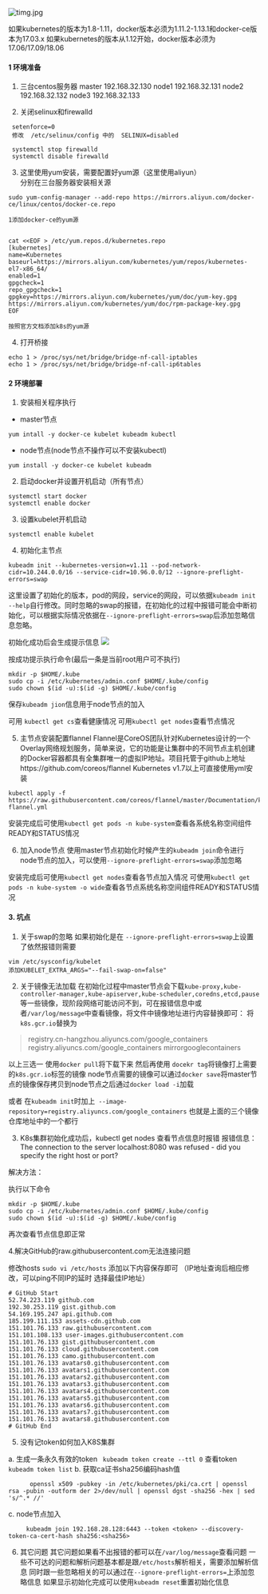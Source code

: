 ![timg.jpg](https://upload-images.jianshu.io/upload_images/9797242-4ee3ee3920aacd8a.jpg?imageMogr2/auto-orient/strip%7CimageView2/2/w/1240)




如果kubernetes的版本为1.8-1.11，docker版本必须为1.11.2-1.13.1和docker-ce版本为17.03.x
如果kubernetes的版本从1.12开始，docker版本必须为17.06/17.09/18.06



#### 1 环境准备
 1. 三台centos服务器
    master 192.168.32.130
    node1  192.168.32.131
    node2  192.168.32.132
    node3  192.168.32.133

 2. 关闭selinux和firewalld
      
```
 setenforce=0
 修改  /etc/selinux/config 中的  SELINUX=disabled

 systemctl stop firewalld
 systemctl disable firewalld
  ```


 3. 这里使用yum安装，需要配置好yum源（这里使用aliyun）  
   分别在三台服务器安装相关源
```
sudo yum-config-manager --add-repo https://mirrors.aliyun.com/docker-ce/linux/centos/docker-ce.repo

1添加docker-ce的yum源


cat <<EOF > /etc/yum.repos.d/kubernetes.repo
[kubernetes]
name=Kubernetes
baseurl=https://mirrors.aliyun.com/kubernetes/yum/repos/kubernetes-el7-x86_64/
enabled=1
gpgcheck=1
repo_gpgcheck=1
gpgkey=https://mirrors.aliyun.com/kubernetes/yum/doc/yum-key.gpg https://mirrors.aliyun.com/kubernetes/yum/doc/rpm-package-key.gpg
EOF

按照官方文档添加k8s的yum源
```

4. 打开桥接
```
echo 1 > /proc/sys/net/bridge/bridge-nf-call-iptables
echo 1 > /proc/sys/net/bridge/bridge-nf-call-ip6tables
```


#### 2 环境部署
1. 安装相关程序执行
 * master节点
```
yum intall -y docker-ce kubelet kubeadm kubectl
```

* node节点(node节点不操作可以不安装kubectl)
```
yum install -y docker-ce kubelet kubeadm 
```

2. 启动docker并设置开机启动（所有节点）
```
systemctl start docker
systemctl enable docker
```
3. 设置kubelet开机启动
```
systemctl enable kubelet
```

4. 初始化主节点
```
kubeadm init --kubernetes-version=v1.11 --pod-network-cidr=10.244.0.0/16 --service-cidr=10.96.0.0/12 --ignore-preflight-errors=swap
```
这里设置了初始化的版本，pod的网段，service的网段，可以依据`kubeadm init --help`自行修改。同时忽略的swap的报错，在初始化的过程中报错可能会中断初始化，可以根据实际情况依据在`--ignore-preflight-errors=swap`后添加忽略信息忽略。
  
 初始化成功后会生成提示信息
![](https://upload-images.jianshu.io/upload_images/9797242-54249821717c8643.png?imageMogr2/auto-orient/strip%7CimageView2/2/w/1240)

 按成功提示执行命令(最后一条是当前root用户可不执行)
```
mkdir -p $HOME/.kube
sudo cp -i /etc/kubernetes/admin.conf $HOME/.kube/config
sudo chown $(id -u):$(id -g) $HOME/.kube/config
```
保存`kubeadm jion`信息用于node节点的加入

可用 `kubectl get cs`查看健康情况
可用`kubectl get nodes`查看节点情况

5. 主节点安装配置flannel
Flannel是CoreOS团队针对Kubernetes设计的一个Overlay网络规划服务，简单来说，它的功能是让集群中的不同节点主机创建的Docker容器都具有全集群唯一的虚拟IP地址。项目托管于github上地址https://github.com/coreos/flannel
Kubernetes v1.7以上可直接使用yml安装
```
kubectl apply -f https://raw.githubusercontent.com/coreos/flannel/master/Documentation/kube-flannel.yml
```

安装完成后可使用`kubectl get pods -n kube-system`查看各系统名称空间组件READY和STATUS情况

6. 加入node节点
使用master节点初始化时候产生的`kubeadm join`命令进行node节点的加入，可以使用`--ignore-preflight-errors=swap`添加忽略


安装完成后可使用`kubectl get nodes`查看各节点加入情况
可使用`kubectl get pods -n kube-system -o wide`查看各节点系统名称空间组件READY和STATUS情况



#### 3. 坑点
1. 关于swap的忽略
如果初始化是在 `--ignore-preflight-errors=swap`上设置了依然报错则需要
```
vim /etc/sysconfig/kubelet
添加KUBELET_EXTRA_ARGS="--fail-swap-on=false"
```

2. 关于镜像无法加载
在初始化过程中master节点会下载`kube-proxy,kube-controller-manager,kube-apiserver,kube-scheduler,coredns,etcd,pause`等一些镜像，现阶段网络可能访问不到，可在报错信息中或者`/var/log/message`中查看镜像，将文件中镜像地址进行内容替换即可：
将`k8s.gcr.io`替换为
 >registry.cn-hangzhou.aliyuncs.com/google_containers
 registry.aliyuncs.com/google_containers
 mirrorgooglecontainers

以上三选一
使用`docker pull`将下载下来
然后再使用 `docekr tag`将镜像打上需要的`k8s.gcr.io`标签的镜像
node节点需要的镜像可以通过`docker save`将master节点的镜像保存拷贝到node节点之后通过`docker load -i`加载

或者
在`kubeadm init`时加上` --image-repository=registry.aliyuncs.com/google_containers` 
也就是上面的三个镜像仓库地址中的一个都行

3. K8s集群初始化成功后，kubectl get nodes 查看节点信息时报错
报错信息：The connection to the server localhost:8080 was refused - did you specify the right host or port?

解决方法：

执行以下命令
```
mkdir -p $HOME/.kube
sudo cp -i /etc/kubernetes/admin.conf $HOME/.kube/config
sudo chown $(id -u):$(id -g) $HOME/.kube/config
```
再次查看节点信息即正常

4.解决GitHub的raw.githubusercontent.com无法连接问题

修改hosts 
`sudo vi /etc/hosts`
 添加以下内容保存即可 （IP地址查询后相应修改，可以ping不同IP的延时 选择最佳IP地址）

```
# GitHub Start
52.74.223.119 github.com
192.30.253.119 gist.github.com
54.169.195.247 api.github.com
185.199.111.153 assets-cdn.github.com
151.101.76.133 raw.githubusercontent.com
151.101.108.133 user-images.githubusercontent.com
151.101.76.133 gist.githubusercontent.com
151.101.76.133 cloud.githubusercontent.com
151.101.76.133 camo.githubusercontent.com
151.101.76.133 avatars0.githubusercontent.com
151.101.76.133 avatars1.githubusercontent.com
151.101.76.133 avatars2.githubusercontent.com
151.101.76.133 avatars3.githubusercontent.com
151.101.76.133 avatars4.githubusercontent.com
151.101.76.133 avatars5.githubusercontent.com
151.101.76.133 avatars6.githubusercontent.com
151.101.76.133 avatars7.githubusercontent.com
151.101.76.133 avatars8.githubusercontent.com
# GitHub End
```

5. 没有记token如何加入K8S集群

  a. 生成一条永久有效的token ` kubeadm token create --ttl 0`
      查看token `kubeadm token list`
  b. 获取ca证书sha256编码hash值
```
      openssl x509 -pubkey -in /etc/kubernetes/pki/ca.crt | openssl rsa -pubin -outform der 2>/dev/null | openssl dgst -sha256 -hex | sed 's/^.* //'
```

  c.  node节点加入
```
     kubeadm join 192.168.28.128:6443 --token <token> --discovery-token-ca-cert-hash sha256:<sha256>
```
6. 其它问题
其它问题如果看不出报错的都可以在`/var/log/message`查看问题
一些不可达的问题和解析问题基本都是跟`/etc/hosts`解析相关，需要添加解析信息
同时跟一些忽略相关的可以通过在`--ignore-preflight-errors=`上添加忽略信息
如果显示初始化完成可以使用`kubeadm reset`重置初始化信息

